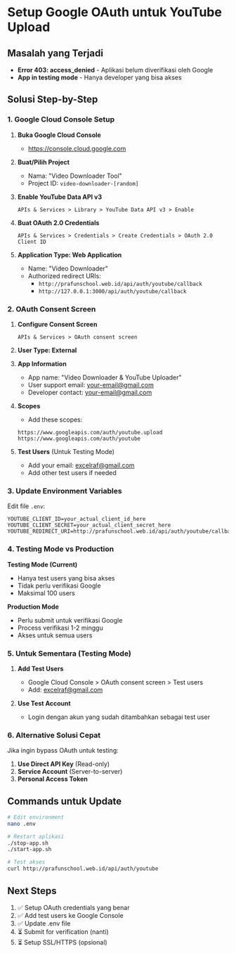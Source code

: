 # Setup Google OAuth untuk YouTube Upload

## Masalah yang Terjadi
- **Error 403: access_denied** - Aplikasi belum diverifikasi oleh Google
- **App in testing mode** - Hanya developer yang bisa akses

## Solusi Step-by-Step

### 1. Google Cloud Console Setup

1. **Buka Google Cloud Console**
   - https://console.cloud.google.com

2. **Buat/Pilih Project**
   - Nama: "Video Downloader Tool"
   - Project ID: `video-downloader-[random]`

3. **Enable YouTube Data API v3**
   ```
   APIs & Services > Library > YouTube Data API v3 > Enable
   ```

4. **Buat OAuth 2.0 Credentials**
   ```
   APIs & Services > Credentials > Create Credentials > OAuth 2.0 Client ID
   ```

5. **Application Type: Web Application**
   - Name: "Video Downloader"
   - Authorized redirect URIs:
     - `http://prafunschool.web.id/api/auth/youtube/callback`
     - `http://127.0.0.1:3000/api/auth/youtube/callback`

### 2. OAuth Consent Screen

1. **Configure Consent Screen**
   ```
   APIs & Services > OAuth consent screen
   ```

2. **User Type: External**

3. **App Information**
   - App name: "Video Downloader & YouTube Uploader"
   - User support email: your-email@gmail.com
   - Developer contact: your-email@gmail.com

4. **Scopes**
   - Add these scopes:
   ```
   https://www.googleapis.com/auth/youtube.upload
   https://www.googleapis.com/auth/youtube
   ```

5. **Test Users** (Untuk Testing Mode)
   - Add your email: excelraf@gmail.com
   - Add other test users if needed

### 3. Update Environment Variables

Edit file `.env`:
```env
YOUTUBE_CLIENT_ID=your_actual_client_id_here
YOUTUBE_CLIENT_SECRET=your_actual_client_secret_here
YOUTUBE_REDIRECT_URI=http://prafunschool.web.id/api/auth/youtube/callback
```

### 4. Testing Mode vs Production

**Testing Mode (Current)**
- Hanya test users yang bisa akses
- Tidak perlu verifikasi Google
- Maksimal 100 users

**Production Mode**
- Perlu submit untuk verifikasi Google
- Process verifikasi 1-2 minggu
- Akses untuk semua users

### 5. Untuk Sementara (Testing Mode)

1. **Add Test Users**
   - Google Cloud Console > OAuth consent screen > Test users
   - Add: excelraf@gmail.com

2. **Use Test Account**
   - Login dengan akun yang sudah ditambahkan sebagai test user

### 6. Alternative Solusi Cepat

Jika ingin bypass OAuth untuk testing:

1. **Use Direct API Key** (Read-only)
2. **Service Account** (Server-to-server)
3. **Personal Access Token**

## Commands untuk Update

```bash
# Edit environment
nano .env

# Restart aplikasi
./stop-app.sh
./start-app.sh

# Test akses
curl http://prafunschool.web.id/api/auth/youtube
```

## Next Steps

1. ✅ Setup OAuth credentials yang benar
2. ✅ Add test users ke Google Console  
3. ✅ Update .env file
4. ⏳ Submit for verification (nanti)
5. ⏳ Setup SSL/HTTPS (opsional) 